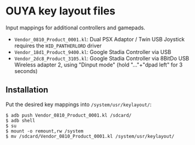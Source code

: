 # OUYA key layout files
Input mappings for additional controllers and gamepads.

- `Vendor_0810_Product_0001.kl`: Dual PSX Adaptor / Twin USB Joystick
  requires the `HID_PANTHERLORD` driver
- `Vendor_18d1_Product_9400.kl`: Google Stadia Controller via USB
- `Vendor_2dc8_Product_3105.kl`: Google Stadia Controller via 8BitDo USB Wireless adapter 2, using "Dinput mode" (hold "..."+"dpad left" for 3 seconds)


## Installation
Put the desired key mappings into `/system/usr/keylayout/`:
```
$ adb push Vendor_0810_Product_0001.kl /sdcard/
$ adb shell
$ su
$ mount -o remount,rw /system
$ mv /sdcard/Vendor_0810_Product_0001.kl /system/usr/keylayout/
```
